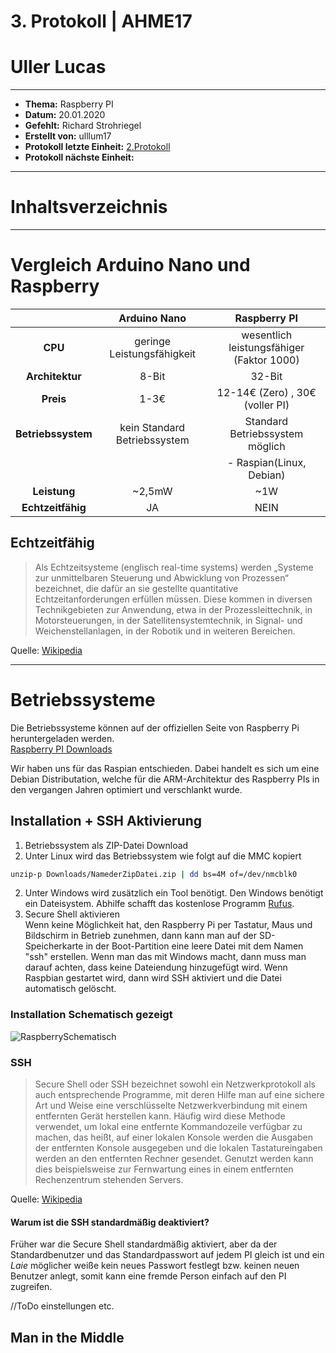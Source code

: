 # 3. Protokoll | AHME17
# Uller Lucas
--------------------------------------------------------------------------
* **Thema:** Raspberry PI
* **Datum:** 20.01.2020
* **Gefehlt:** Richard Strohriegel
* **Erstellt von:** ulllum17
* **Protokoll letzte Einheit:** [2.Protokoll](https://github.com/HTLMechatronics/m17-3ahme-la1-sx/blob/ulllum17/ulllum17/protokolle/protokoll_2019-10-14_ulllum17.md) 
* **Protokoll nächste Einheit:**
--------------------------------------------------------------------------
# Inhaltsverzeichnis

--------------------------------------------------------------------------

# Vergleich Arduino Nano und Raspberry

|     | **Arduino Nano** | **Raspberry PI** | 
|:-----:|:--------------:|:--------------:|
| **CPU** |geringe Leistungsfähigkeit| wesentlich leistungsfähiger (Faktor 1000)|
|**Architektur**|8-Bit|32-Bit|
|**Preis**| 1-3€                     |  12-14€ (Zero) , 30€ (voller PI)|
|**Betriebssystem**| kein Standard Betriebssystem| Standard Betriebssystem möglich|
| | |- Raspian(Linux, Debian)|
|**Leistung**|~2,5mW|~1W|
|**Echtzeitfähig**|JA|NEIN|

## Echtzeitfähig 
>Als Echtzeitsysteme (englisch real-time systems) werden „Systeme zur unmittelbaren Steuerung und Abwicklung von Prozessen“ bezeichnet, die dafür an sie gestellte quantitative Echtzeitanforderungen erfüllen müssen. Diese kommen in diversen Technikgebieten zur Anwendung, etwa in der Prozessleittechnik, in Motorsteuerungen, in der Satellitensystemtechnik, in Signal- und Weichenstellanlagen, in der Robotik und in weiteren Bereichen.

Quelle: [Wikipedia](https://de.wikipedia.org/wiki/Echtzeitsystem)

--------------------------------------------------------------------------
# Betriebssysteme

Die Betriebssysteme können auf der offiziellen Seite von Raspberry Pi heruntergeladen werden.   
[Raspberry PI Downloads](https://raspberrypi.org/downloads)

Wir haben uns für das Raspian entschieden. Dabei handelt es sich um eine Debian Distributation, welche für die ARM-Architektur des Raspberry PIs in den vergangen Jahren optimiert und verschlankt wurde.

## Installation + SSH Aktivierung

1. Betriebssystem als ZIP-Datei Download
1. Unter Linux wird das Betriebssystem wie folgt auf die MMC kopiert

````bash
unzip-p Downloads/NamederZipDatei.zip | dd bs=4M of=/dev/nmcblk0
````
2. Unter Windows wird zusätzlich ein Tool benötigt. Den Windows benötigt ein Dateisystem. Abhilfe schafft das kostenlose Programm [Rufus](https://rufus.ie/).
1. Secure Shell aktivieren   
Wenn keine Möglichkeit hat, den Raspberry Pi per Tastatur, Maus und Bildschirm in Betrieb zunehmen, dann kann man auf der SD-Speicherkarte in der Boot-Partition eine leere Datei mit dem Namen "ssh" erstellen. Wenn man das mit Windows macht, dann muss man darauf achten, dass keine Dateiendung hinzugefügt wird.
Wenn Raspbian gestartet wird, dann wird SSH aktiviert und die Datei automatisch gelöscht.

### Installation Schematisch gezeigt

![RaspberrySchematisch](https://user-images.githubusercontent.com/55395678/73013794-4753cc00-3e19-11ea-9a84-21c90a1883c3.png)

### SSH
>Secure Shell oder SSH bezeichnet sowohl ein Netzwerkprotokoll als auch entsprechende Programme, mit deren Hilfe man auf eine sichere Art und Weise eine verschlüsselte Netzwerkverbindung mit einem entfernten Gerät herstellen kann. Häufig wird diese Methode verwendet, um lokal eine entfernte Kommandozeile verfügbar zu machen, das heißt, auf einer lokalen Konsole werden die Ausgaben der entfernten Konsole ausgegeben und die lokalen Tastatureingaben werden an den entfernten Rechner gesendet. Genutzt werden kann dies beispielsweise zur Fernwartung eines in einem entfernten Rechenzentrum stehenden Servers.  

Quelle: [Wikipedia](https://de.wikipedia.org/wiki/Secure_Shell)

#### Warum ist die SSH standardmäßig deaktiviert? 
Früher war die Secure Shell standardmäßig aktiviert, aber da der Standardbenutzer und das Standardpasswort auf jedem PI gleich ist und ein *Laie* möglicher weiße kein neues Passwort festlegt bzw. keinen neuen Benutzer anlegt, somit kann eine fremde Person einfach auf den PI zugreifen.

//ToDo einstellungen etc.

## Man in the Middle
